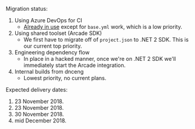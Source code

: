 Migration status:
1. Using Azure DevOps for CI
   - [Already in use](https://dev.azure.com/dnceng/public/_build?definitionId=106) except for `base.yml` work, which is a low priority.
2. Using shared toolset (Arcade SDK)
   - We first have to migrate off of `project.json` to .NET 2 SDK.  This is our current top priority.
3. Engineering dependency flow
   - In place in a hacked manner, once we're on .NET 2 SDK we'll immediately start the Arcade integration.
4. Internal builds from dnceng
   - Lowest priority, no current plans.

Expected delivery dates:
1. 23 November 2018.
2. 23 November 2018.
3. 30 November 2018.
4. mid December 2018.

